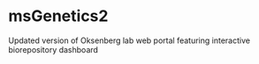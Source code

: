 # msGenetics2
Updated version of Oksenberg lab web portal featuring interactive biorepository dashboard
